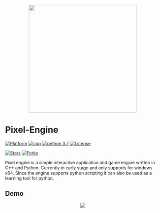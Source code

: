 <p align="center">
<img src="logo.png" width="350" align="middle">
</p>

# Pixel-Engine
[![Platform](https://img.shields.io/badge/platform-win--64-blueviolet)]()
[![cpp](https://img.shields.io/badge/cpp-c%2B%2B11-ff69b4)]() 
[![python 3.7](https://img.shields.io/badge/python-3.7-yellow)](https://www.python.org/downloads/release/python-370/) 
[![License](https://img.shields.io/badge/License-Apache%202.0-blue.svg)](https://opensource.org/licenses/Apache-2.0)

[![Stars](https://img.shields.io/github/stars/ThakeeNathees/Pixel-Engine?style=social)]() 
[![Forks](https://img.shields.io/github/forks/ThakeeNathees/Pixel-Engine?label=Forks&style=social)](https://github.com/ThakeeNathees/pixel-engine/fork)

Pixel engine is a simple interactive application and game engine written in C++ and Python. Currently in early stage and only supports for windows x64. Since the engine supports python scripting it can also be used as a learning tool for python.

## Demo
<p align="center">
<img src="_images/demo.gif">
</p>
